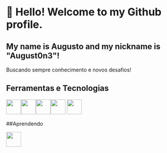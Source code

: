 # 👋 Hello! Welcome to my Github profile.
## My name is Augusto and my nickname is "August0n3"!

Buscando sempre conhecimento e novos desafios! 

## Ferramentas e Tecnologias
<img src="https://cdn.jsdelivr.net/gh/devicons/devicon/icons/python/python-original.svg" width="40" height="40" /><img src="https://cdn.jsdelivr.net/gh/devicons/devicon/icons/numpy/numpy-original.svg" width="40" height="40"/><img src="https://cdn.jsdelivr.net/gh/devicons/devicon/icons/html5/html5-original.svg" width="40" height="40"/><img src="https://cdn.jsdelivr.net/gh/devicons/devicon/icons/css3/css3-original.svg" width="40" height="40"/> <img src="https://cdn.jsdelivr.net/gh/devicons/devicon/icons/git/git-original.svg" width="40" height="40"/>

##Aprendendo

<img src="https://cdn.jsdelivr.net/gh/devicons/devicon/icons/pandas/pandas-original.svg" width="40" height="40"/>
